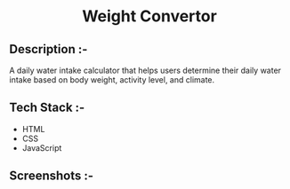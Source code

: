# <p align="center">Weight Convertor</p>

## Description :-

A daily water intake calculator that helps users determine their daily water intake based on body weight, activity level, and climate.

## Tech Stack :-

- HTML
- CSS
- JavaScript

## Screenshots :-
